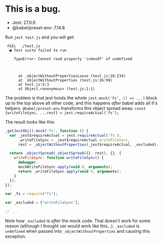 
# This is a bug.

* Jest: 27.0.6
* @babel/preset-env: 7.14.8

Run `jest test.js` and you will get:

```
 FAIL  ./test.js
  ● Test suite failed to run

    TypeError: Cannot read property 'indexOf' of undefined



      at _objectWithoutPropertiesLoose (test.js:28:234)
      at _objectWithoutProperties (test.js:26:99)
      at test.js:5:3
      at Object.<anonymous> (test.js:1:1)
 ```

The problem is that jest hoists the whole `jest.mock('fs', () => ...)` block up to the top above all other code, and this happens _after_ babel adds all it's helpers. `@babel/preset-env` transforms this object spread away: `const {writeFileSync, ...rest} = jest.requireActual('fs');`

The result looks like this:

```js
_getJestObj().mock('fs', function () {
  var _jest$requireActual = jest.requireActual('fs'),
      _writeFileSync = _jest$requireActual.writeFileSync,
      rest = _objectWithoutProperties(_jest$requireActual, _excluded);

  return _objectSpread(_objectSpread({}, rest), {}, {
    writeFileSync: function writeFileSync() {
      debugger;
      mockWriteFileSync.apply(void 0, arguments);
      return _writeFileSync.apply(void 0, arguments);
    }
  });
});

var _fs = require("fs");

var _excluded = ["writeFileSync"];

// ...
```

Note how `_excluded` is _after_ the mock code. That doesn't work for some reason (although I thought _var_ would work like this...). `_excluded` is `undefined` when passed into `_objectWithoutProperties` and causing this exception.